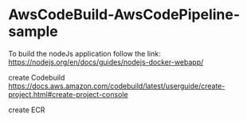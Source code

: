 # AwsCodeBuild-AwsCodePipeline-sample


To build the nodeJs application follow the link: https://nodejs.org/en/docs/guides/nodejs-docker-webapp/

create Codebuild https://docs.aws.amazon.com/codebuild/latest/userguide/create-project.html#create-project-console

create ECR

